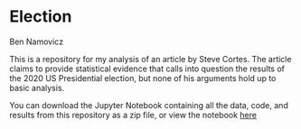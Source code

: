# Election
Ben Namovicz

This is a repository for my analysis of an article by Steve Cortes. The article claims to provide statistical evidence that calls into question the results of the 2020 US Presidential election, but none of his arguments hold up to basic analysis.

You can download the Jupyter Notebook containing all the data, code, and results from this repository as a zip file, or view the notebook [here](https://brnamovicz.github.io/Election/)
